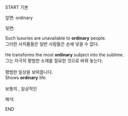 START
기본

앞면:
ordinary


뒷면:
<div><div>Such luxuries are unavailable to <strong>ordinary</strong> people. </div><div>그러한 사치품들은 일반 사람들은 손에 넣을 수 없다.</div><div><br></div><div><div>He transforms the most <strong>ordinary</strong> subject into the sublime. </div><div><div>그는 지극히 평범한 소재를 절묘한 것으로 바꿔 놓는다.</div></div></div><div><br></div><div><div><div><span>평범한 일상을 보여줍니다.</span></div></div><div><div><span>Shows <strong>ordinary</strong> life.</span></div></div></div></div><div><br></div><div>보통의 , <span>일상적인</span></div>


해석:
<!--ID: 1746614454366-->
END